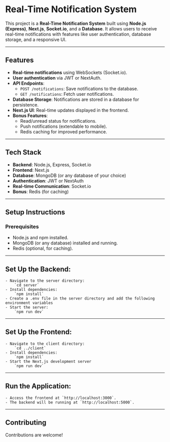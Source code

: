 # Real-Time Notification System

This project is a **Real-Time Notification System** built using **Node.js (Express)**, **Next.js**, **Socket.io**, and a **Database**. It allows users to receive real-time notifications with features like user authentication, database storage, and a responsive UI.

---

## Features

- **Real-time notifications** using WebSockets (Socket.io).
- **User authentication** via JWT or NextAuth.
- **API Endpoints**:
  - `POST /notifications`: Save notifications to the database.
  - `GET /notifications`: Fetch user notifications.
- **Database Storage**: Notifications are stored in a database for persistence.
- **Next.js UI**: Real-time updates displayed in the frontend.
- **Bonus Features**:
  - Read/unread status for notifications.
  - Push notifications (extendable to mobile).
  - Redis caching for improved performance.

---

## Tech Stack

- **Backend**: Node.js, Express, Socket.io
- **Frontend**: Next.js
- **Database**: MongoDB (or any database of your choice)
- **Authentication**: JWT or NextAuth
- **Real-time Communication**: Socket.io
- **Bonus**: Redis (for caching)

---

## Setup Instructions

### Prerequisites

- Node.js and npm installed.
- MongoDB (or any database) installed and running.
- Redis (optional, for caching).

---

## Set Up the Backend:
	- Navigate to the server directory:
		`cd server`
	- Install dependencies:
		`npm install`
	- Create a .env file in the server directory and add the following environment variables
	- Start the server:
		`npm run dev`
---

## Set Up the Frontend:
	- Navigate to the client directory:
		`cd ../client`
	- Install dependencies:
		`npm install`
	- Start the Next.js development server
		`npm run dev`

---

## Run the Application:
	- Access the frontend at `http://localhost:3000`.
	- The backend will be running at `http://localhost:5000`.

---

## Contributing
Contributions are welcome!
